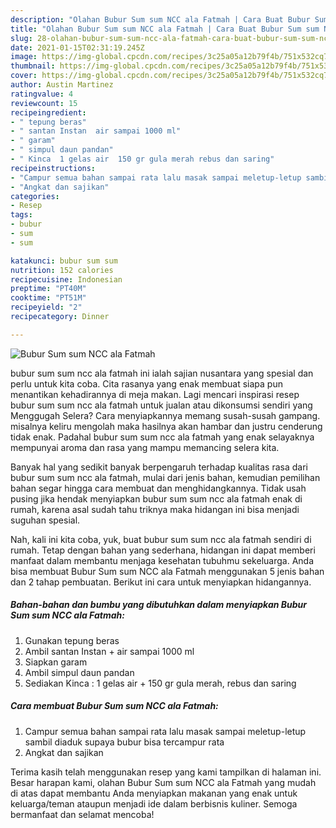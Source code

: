 ```yaml
---
description: "Olahan Bubur Sum sum NCC ala Fatmah | Cara Buat Bubur Sum sum NCC ala Fatmah Yang Lezat"
title: "Olahan Bubur Sum sum NCC ala Fatmah | Cara Buat Bubur Sum sum NCC ala Fatmah Yang Lezat"
slug: 28-olahan-bubur-sum-sum-ncc-ala-fatmah-cara-buat-bubur-sum-sum-ncc-ala-fatmah-yang-lezat
date: 2021-01-15T02:31:19.245Z
image: https://img-global.cpcdn.com/recipes/3c25a05a12b79f4b/751x532cq70/bubur-sum-sum-ncc-ala-fatmah-foto-resep-utama.jpg
thumbnail: https://img-global.cpcdn.com/recipes/3c25a05a12b79f4b/751x532cq70/bubur-sum-sum-ncc-ala-fatmah-foto-resep-utama.jpg
cover: https://img-global.cpcdn.com/recipes/3c25a05a12b79f4b/751x532cq70/bubur-sum-sum-ncc-ala-fatmah-foto-resep-utama.jpg
author: Austin Martinez
ratingvalue: 4
reviewcount: 15
recipeingredient:
- " tepung beras"
- " santan Instan  air sampai 1000 ml"
- " garam"
- " simpul daun pandan"
- " Kinca  1 gelas air  150 gr gula merah rebus dan saring"
recipeinstructions:
- "Campur semua bahan sampai rata lalu masak sampai meletup-letup sambil diaduk supaya bubur bisa tercampur rata"
- "Angkat dan sajikan"
categories:
- Resep
tags:
- bubur
- sum
- sum

katakunci: bubur sum sum 
nutrition: 152 calories
recipecuisine: Indonesian
preptime: "PT40M"
cooktime: "PT51M"
recipeyield: "2"
recipecategory: Dinner

---
```



![Bubur Sum sum NCC ala Fatmah](https://img-global.cpcdn.com/recipes/3c25a05a12b79f4b/751x532cq70/bubur-sum-sum-ncc-ala-fatmah-foto-resep-utama.jpg)


bubur sum sum ncc ala fatmah ini ialah sajian nusantara yang spesial dan perlu untuk kita coba. Cita rasanya yang enak membuat siapa pun menantikan kehadirannya di meja makan.
Lagi mencari inspirasi resep bubur sum sum ncc ala fatmah untuk jualan atau dikonsumsi sendiri yang Menggugah Selera? Cara menyiapkannya memang susah-susah gampang. misalnya keliru mengolah maka hasilnya akan hambar dan justru cenderung tidak enak. Padahal bubur sum sum ncc ala fatmah yang enak selayaknya mempunyai aroma dan rasa yang mampu memancing selera kita.



Banyak hal yang sedikit banyak berpengaruh terhadap kualitas rasa dari bubur sum sum ncc ala fatmah, mulai dari jenis bahan, kemudian pemilihan bahan segar hingga cara membuat dan menghidangkannya. Tidak usah pusing jika hendak menyiapkan bubur sum sum ncc ala fatmah enak di rumah, karena asal sudah tahu triknya maka hidangan ini bisa menjadi suguhan spesial.


Nah, kali ini kita coba, yuk, buat bubur sum sum ncc ala fatmah sendiri di rumah. Tetap dengan bahan yang sederhana, hidangan ini dapat memberi manfaat dalam membantu menjaga kesehatan tubuhmu sekeluarga. Anda bisa membuat Bubur Sum sum NCC ala Fatmah menggunakan 5 jenis bahan dan 2 tahap pembuatan. Berikut ini cara untuk menyiapkan hidangannya.

<!--inarticleads1-->

##### Bahan-bahan dan bumbu yang dibutuhkan dalam menyiapkan Bubur Sum sum NCC ala Fatmah:

1. Gunakan  tepung beras
1. Ambil  santan Instan + air sampai 1000 ml
1. Siapkan  garam
1. Ambil  simpul daun pandan
1. Sediakan  Kinca : 1 gelas air + 150 gr gula merah, rebus dan saring




<!--inarticleads2-->

##### Cara membuat Bubur Sum sum NCC ala Fatmah:

1. Campur semua bahan sampai rata lalu masak sampai meletup-letup sambil diaduk supaya bubur bisa tercampur rata
1. Angkat dan sajikan




Terima kasih telah menggunakan resep yang kami tampilkan di halaman ini. Besar harapan kami, olahan Bubur Sum sum NCC ala Fatmah yang mudah di atas dapat membantu Anda menyiapkan makanan yang enak untuk keluarga/teman ataupun menjadi ide dalam berbisnis kuliner. Semoga bermanfaat dan selamat mencoba!
